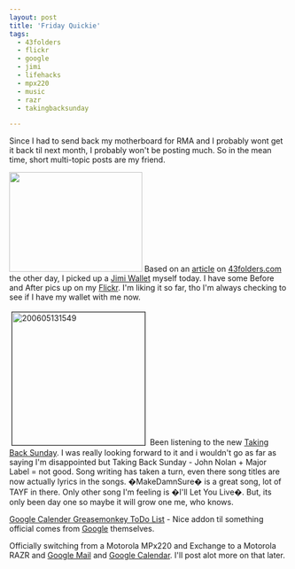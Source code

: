 ```yaml
---
layout: post
title: 'Friday Quickie'
tags:
  - 43folders
  - flickr
  - google
  - jimi
  - lifehacks
  - mpx220
  - music
  - razr
  - takingbacksunday

---
```


Since I had to send back my motherboard for RMA and I probably wont get it back til next month, I probably won't be posting much. So in the mean time, short multi-topic posts are my friend.

<img src="http://www.the8thsign.com/wp-content/uploads/2006/04/132508741_46b394be3c_m.jpg" height="180" width="240" />
Based on an <a href="http://www.43folders.com/2006/04/19/jimi-wallet/">article</a> on <a href="http://www.43folders.com/">43folders.com</a> the other day, I picked up a <a href="http://thejimi.com/wallet/index.php">Jimi Wallet</a> myself today. I have some Before and After pics up on my <a href="http://www.flickr.com/photos/jadedhalo/">Flickr</a>. I'm liking it so far, tho I'm always checking to see if I have my wallet with me
now.

<a href="http://www.the8thsign.com/wp-content/uploads/2006/05/200605131549.jpg" onclick="window.open('http://www.the8thsign.com/wp-content/uploads/2006/05/200605131549.jpg','popup','width=500,height=500,scrollbars=no,resizable=yes,toolbar=no,directories=no,location=no,menubar=no,status=yes,left=0,top=0');return false"><img src="http://www.the8thsign.com/wp-content/uploads/2006/05/200605131549-tm.jpg" alt="200605131549" border="1" height="240" hspace="4" vspace="4" width="240" /></a>
Been listening to the new <a href="http://www.takingbacksunday.com/">Taking Back Sunday</a>. I was really looking forward to it and i wouldn't go as far as saying I'm disappointed but Taking Back Sunday - John Nolan + Major Label = not good. Song writing has taken a turn, even there song titles are now actually lyrics in the songs. �MakeDamnSure� is a great song, lot of TAYF in there. Only other song I'm feeling is �I'll Let You Live�. But, its only been day one so maybe it will grow one me, who knows.

<a href="http://www.lifehack.org/articles/lifehack/google-calendar-greasemonkey-todo-list-addon.html">Google Calender Greasemonkey ToDo List</a> - Nice addon til something official comes from <a href="http://www.google.com/">Google</a> themselves.

Officially switching from a Motorola MPx220 and Exchange to a Motorola RAZR and <a href="http://www.gmail.com/">Google Mail</a> and <a href="http://www.google.com/calendar">Google Calendar</a>. I'll post alot more on that later.

<!-- technorati tags start -->
<!-- technorati tags end -->
